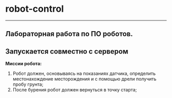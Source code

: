 # robot-control
---------------
Лабораторная работа по ПО роботов.
---------------
Запускается совместно с сервером
---------------
**Миссии робота:**
1.	Робот должен, основываясь на показаниях датчика, определить местонахождение месторождения и с помощью дрели получить пробу грунта;
2.	После бурения робот должен вернуться в точку старта;
